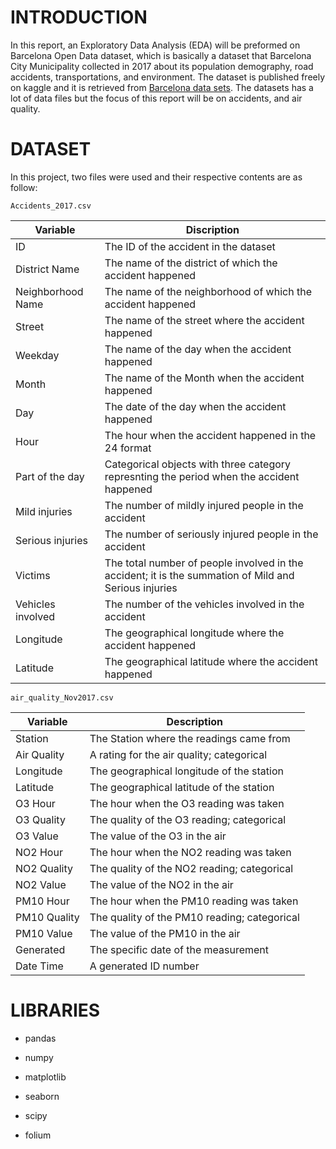 # INTRODUCTION

In this report, an Exploratory Data Analysis (EDA) will be preformed on Barcelona Open Data dataset, which is basically a dataset that Barcelona City Municipality collected in 2017 about its population demography, road accidents, transportations, and environment. The dataset is published freely on kaggle and it is retrieved from [Barcelona data sets](https://www.kaggle.com/datasets/xvivancos/barcelona-data-sets). The datasets has a lot of data files but the focus of this report will be on accidents, and air quality.

# DATASET

In this project, two files were used and their respective contents are as follow:

`Accidents_2017.csv`

| Variable          | Discription                                                                                           |
|-----------------|-------------------------------------------------------|
| ID                | The ID of the accident in the dataset                                                                 |
| District Name     | The name of the district of which the accident happened                                               |
| Neighborhood Name | The name of the neighborhood of which the accident happened                                           |
| Street            | The name of the street where the accident happened                                                    |
| Weekday           | The name of the day when the accident happened                                                        |
| Month             | The name of the Month when the accident happened                                                      |
| Day               | The date of the day when the accident happened                                                        |
| Hour              | The hour when the accident happened in the 24 format                                                  |
| Part of the day   | Categorical objects with three category represnting the period when the accident happened             |
| Mild injuries     | The number of mildly injured people in the accident                                                   |
| Serious injuries  | The number of seriously injured people in the accident                                                |
| Victims           | The total number of people involved in the accident; it is the summation of Mild and Serious injuries |
| Vehicles involved | The number of the vehicles involved in the accident                                                   |
| Longitude         | The geographical longitude where the accident happened                                                |
| Latitude          | The geographical latitude where the accident happened                                                 |

`air_quality_Nov2017.csv`

| Variable     | Description                                  |
|--------------|----------------------------------------------|
| Station      | The Station where the readings came from     |
| Air Quality  | A rating for the air quality; categorical    |
| Longitude    | The geographical longitude of the station    |
| Latitude     | The geographical latitude of the station     |
| O3 Hour      | The hour when the O3 reading was taken       |
| O3 Quality   | The quality of the O3 reading; categorical   |
| O3 Value     | The value of the O3 in the air               |
| NO2 Hour     | The hour when the NO2 reading was taken      |
| NO2 Quality  | The quality of the NO2 reading; categorical  |
| NO2 Value    | The value of the NO2 in the air              |
| PM10 Hour    | The hour when the PM10 reading was taken     |
| PM10 Quality | The quality of the PM10 reading; categorical |
| PM10 Value   | The value of the PM10 in the air             |
| Generated    | The specific date of the measurement         |
| Date Time    | A generated ID number                        |

# LIBRARIES

-   pandas

-   numpy

-   matplotlib

-   seaborn

-   scipy

-   folium

